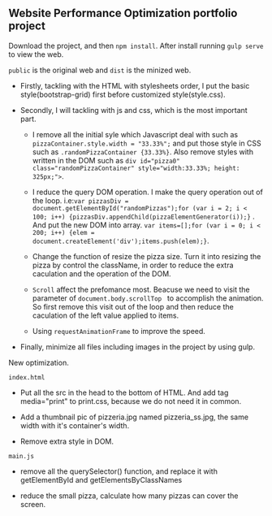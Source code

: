 ## Website Performance Optimization portfolio project

Download the project, and then `npm install`. After install running `gulp serve` to view the web.

 `public` is the original web and `dist` is the minized web.

* Firstly, tackling with the HTML with stylesheets order, I put the basic style(bootstrap-grid) first before customized style(style.css).

* Secondly, I will tackling with js and css, which is the most important part.

    * I remove all the initial syle which Javascript deal with such as `pizzaContainer.style.width = "33.33%";` and put those style in CSS such as `.randomPizzaContainer {33.33%}`. Also remove styles with written in the DOM such as `div id="pizza0" class="randomPizzaContainer" style="width:33.33%; height: 325px;">`.
    
    * I reduce the query DOM operation. I make the query operation out of the loop. i.e:`var pizzasDiv = document.getElementById("randomPizzas");for (var i = 2; i < 100; i++) {pizzasDiv.appendChild(pizzaElementGenerator(i));}` . And put the new DOM into array. `var items=[];for (var i = 0; i < 200; i++) {elem = document.createElement('div');items.push(elem);}`.
    
    * Change the function of resize the pizza size. Turn it into resizing the pizza by control the className, in order to reduce the extra caculation and the operation of the DOM.
    
    * `Scroll` affect the prefomance most. Beacuse we need to visit the parameter of `document.body.scrollTop ` to accomplish the animation. So first remove this visit out of the loop and then reduce the caculation of the left value applied to items.
    
    * Using `requestAnimationFrame` to improve the speed.
            
* Finally, minimize all files including images in the project by using gulp. 

New optimization.

`index.html`

* Put all the src in the head to the bottom of HTML. And add tag media="print"  to print.css, because we do not need it in common.

* Add a thumbnail pic of pizzeria.jpg named pizzeria_ss.jpg, the same width with it's container's width.

* Remove extra style in DOM.

`main.js`

* remove all the querySelector() function, and replace it with getElementById and getElementsByClassNames 

* reduce the small pizza, calculate how many pizzas can cover the screen. 


